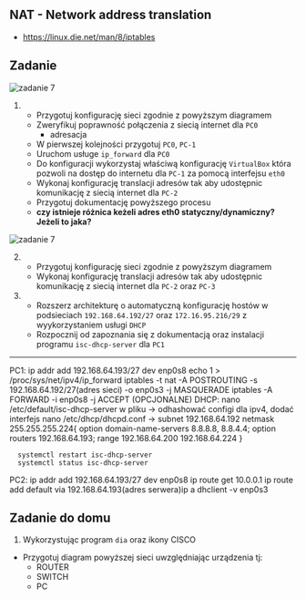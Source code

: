 NAT - Network address translation
----------------------------------

  * https://linux.die.net/man/8/iptables

Zadanie
------------

![zadanie 7](nat-1.svg)

1.
   * Przygotuj konfigurację sieci zgodnie z powyższym diagramem
   * Zweryfikuj poprawność połączenia z siecią internet dla ``PC0``
      * adresacja
   * W pierwszej kolejności przygotuj ``PC0``, ``PC-1``
   * Uruchom usługe ``ip_forward`` dla ``PC0``
   * Do konfiguracji wykorzystaj właściwą konfigurację ``VirtualBox`` która pozwoli na dostęp do internetu dla ``PC-1`` za pomocą interfejsu ``eth0``
   * Wykonaj konfigurację translacji adresów tak aby udostępnic komunikację z siecią internet dla ``PC-2``
   * Przygotuj dokumentację powyższego procesu
   *  **czy istnieje różnica keżeli adres eth0 statyczny/dynamiczny? Jeżeli to jaka?**


![zadanie 7](nat-2.svg)

2. 
    * Przygotuj konfigurację sieci zgodnie z powyższym diagramem
    * Wykonaj konfigurację translacji adresów tak aby udostępnic komunikację z siecią internet dla ``PC-2`` oraz ``PC-3``
    
3. 
    * Rozszerz architekturę o automatyczną konfigurację hostów w podsieciach ``192.168.64.192/27`` oraz ``172.16.95.216/29`` z wyykorzystaniem usługi ``DHCP``
    * Rozpocznij od zapoznania się z dokumentacją oraz instalacji programu ``isc-dhcp-server`` dla ``PC1``


--------------

 PC1: ip addr add 192.168.64.193/27 dev enp0s8
      echo 1 > /proc/sys/net/ipv4/ip_forward
      iptables -t nat -A POSTROUTING -s 192.168.64.192/27(adres sieci) -o enp0s3 -j MASQUERADE
      iptables -A FORWARD -i enp0s8 -j ACCEPT (OPCJONALNE)
      DHCP: nano /etc/default/isc-dhcp-server
            w pliku -> odhashować configi dla ipv4, dodać interfejs
            nano /etc/dhcp/dhcpd.conf -> subnet 192.168.64.192 netmask 255.255.255.224{
                                           option domain-name-servers 8.8.8.8, 8.8.4.4;
                                           option routers 192.168.64.193;
                                           range 192.168.64.200 192.168.64.224
                                           }
            
      systemctl restart isc-dhcp-server
      systemctl status isc-dhcp-server
 
 PC2: ip addr add 192.168.64.193/27 dev enp0s8
      ip route get 10.0.0.1
      ip route add default via 192.168.64.193(adres serwera)ip a
      dhclient -v enp0s3

Zadanie do domu
---------------

1. Wykorzystując program ``dia`` oraz ikony CISCO
  * Przygotuj diagram powyższej sieci uwzględniając urządzenia tj:
    * ROUTER
    * SWITCH
    * PC
  
